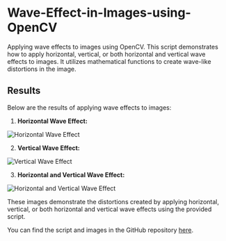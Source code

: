 # Wave-Effect-in-Images-using-OpenCV
Applying wave effects to images using OpenCV. This script demonstrates how to apply horizontal, vertical, or both horizontal and vertical wave effects to images. It utilizes mathematical functions to create wave-like distortions in the image.

## Results

Below are the results of applying wave effects to images:

1. **Horizontal Wave Effect:**

![Horizontal Wave Effect](results/horizontal_wave.jpg)

2. **Vertical Wave Effect:**

![Vertical Wave Effect](results/vertical_wave.jpg)

3. **Horizontal and Vertical Wave Effect:**

![Horizontal and Vertical Wave Effect](results/wave_effect.jpg)

These images demonstrate the distortions created by applying horizontal, vertical, or both horizontal and vertical wave effects using the provided script.

You can find the script and images in the GitHub repository [here](link_to_repository).
